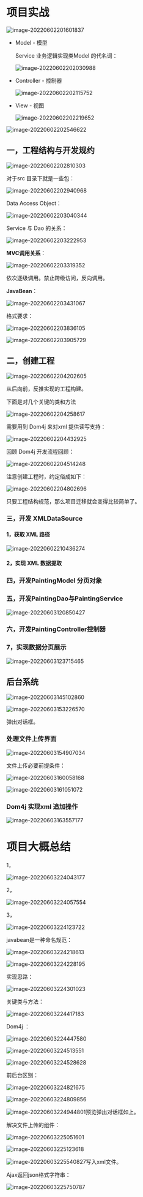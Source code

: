 # 项目实战

![image-20220602201601837](http://rblgz07nn.hd-bkt.clouddn.com/img/blogimage-20220602201601837.png)

- Model - 模型

  Service 业务逻辑实现类Model 的代名词：

  ![image-20220602202030988](http://rblgz07nn.hd-bkt.clouddn.com/img/blogblogimage-20220602202030988.png)

- Controller - 控制器

  ![image-20220602202115752](http://rblgz07nn.hd-bkt.clouddn.com/img/blogimage-20220602202115752.png)

  

- View - 视图

  ![image-20220602202219652](http://rblgz07nn.hd-bkt.clouddn.com/img/blogimage-20220602202219652.png)

![image-20220602202546622](http://rblgz07nn.hd-bkt.clouddn.com/img/blogimage-20220602202546622.png)

## 一，工程结构与开发规约

![image-20220602202810303](http://rblgz07nn.hd-bkt.clouddn.com/img/blogimage-20220602202810303.png)

对于src 目录下就是一些包：

![image-20220602202940968](http://rblgz07nn.hd-bkt.clouddn.com/img/blogimage-20220602202940968.png)

Data Access Object：

![image-20220602203040344](http://rblgz07nn.hd-bkt.clouddn.com/img/blogimage-20220602203040344.png)

Service 与 Dao 的关系：

![image-20220602203222953](http://rblgz07nn.hd-bkt.clouddn.com/img/blogimage-20220602203222953.png)

**MVC调用关系**：

![image-20220602203319352](http://rblgz07nn.hd-bkt.clouddn.com/img/blogimage-20220602203319352.png)

依次逐级调用。禁止跨级访问，反向调用。

**JavaBean**：

![image-20220602203431067](http://rblgz07nn.hd-bkt.clouddn.com/img/blogimage-20220602203431067.png)

格式要求：

![image-20220602203836105](http://rblgz07nn.hd-bkt.clouddn.com/img/blogimage-20220602203836105.png)

![image-20220602203905729](http://rblgz07nn.hd-bkt.clouddn.com/img/blogimage-20220602203905729.png)

## 二，创建工程

![image-20220602204202605](http://rblgz07nn.hd-bkt.clouddn.com/img/blogimage-20220602204202605.png)

从后向前，反推实现的工程构建。

下面是对几个关键的类和方法

![image-20220602204258617](http://rblgz07nn.hd-bkt.clouddn.com/img/blogimage-20220602204258617.png)

需要用到 Dom4j 来对xml 提供读写支持：

![image-20220602204432925](http://rblgz07nn.hd-bkt.clouddn.com/img/blogimage-20220602204432925.png)

回顾 Dom4j 开发流程回顾：

![image-20220602204514248](http://rblgz07nn.hd-bkt.clouddn.com/img/blogimage-20220602204514248.png)

注意创建工程时，约定俗成如下：

![image-20220602204802696](http://rblgz07nn.hd-bkt.clouddn.com/img/blogimage-20220602204802696.png)

只要工程结构规范，那么项目迁移就会变得比较简单了。

### 三，开发 XMLDataSource

#### 1，获取 XML 路径

![image-20220602210436274](http://rblgz07nn.hd-bkt.clouddn.com/img/blogimage-20220602210436274.png)

#### 2，实现 XML 数据提取

### 四，开发PaintingModel 分页对象

### 五，开发PaintingDao与PaintingService

![image-20220603120850427](http://rblgz07nn.hd-bkt.clouddn.com/img/blogimage-20220603120850427.png)

### 六，开发PaintingController控制器

### 7，实现数据分页展示

![image-20220603123715465](http://rblgz07nn.hd-bkt.clouddn.com/img/blogimage-20220603123715465.png)



## 后台系统

![image-20220603145102860](http://rblgz07nn.hd-bkt.clouddn.com/img/blogimage-20220603145102860.png)

![image-20220603153226570](http://rblgz07nn.hd-bkt.clouddn.com/img/blogimage-20220603153226570.png)

弹出对话框。



### 处理文件上传界面

![image-20220603154907034](http://rblgz07nn.hd-bkt.clouddn.com/img/blogimage-20220603154907034.png)

文件上传必要前提条件：

![image-20220603160058168](http://rblgz07nn.hd-bkt.clouddn.com/img/blogimage-20220603160058168.png)

![image-20220603161051072](http://rblgz07nn.hd-bkt.clouddn.com/img/blogimage-20220603161051072.png)

### Dom4j 实现xml 追加操作

![image-20220603163557177](http://rblgz07nn.hd-bkt.clouddn.com/img/blogimage-20220603163557177.png)

# 项目大概总结

1，

![image-20220603224043177](http://rblgz07nn.hd-bkt.clouddn.com/img/blogimage-20220603224043177.png)

2，

![image-20220603224057554](http://rblgz07nn.hd-bkt.clouddn.com/img/blogimage-20220603224057554.png)

3，

![image-20220603224123722](http://rblgz07nn.hd-bkt.clouddn.com/img/blogimage-20220603224123722.png)

javabean是一种命名规范：

![image-20220603224218613](http://rblgz07nn.hd-bkt.clouddn.com/img/blogimage-20220603224218613.png)

![image-20220603224228195](http://rblgz07nn.hd-bkt.clouddn.com/img/blogimage-20220603224228195.png)

实现思路：

![image-20220603224301023](http://rblgz07nn.hd-bkt.clouddn.com/img/blogimage-20220603224301023.png)

关键类与方法：

![image-20220603224417183](http://rblgz07nn.hd-bkt.clouddn.com/img/blogimage-20220603224417183.png)

Dom4j ：

![image-20220603224447580](http://rblgz07nn.hd-bkt.clouddn.com/img/blogimage-20220603224447580.png)

![image-20220603224513551](http://rblgz07nn.hd-bkt.clouddn.com/img/blogimage-20220603224513551.png)

![image-20220603224528628](http://rblgz07nn.hd-bkt.clouddn.com/img/blogimage-20220603224528628.png)

前后台区别：

![image-20220603224821675](http://rblgz07nn.hd-bkt.clouddn.com/img/blogimage-20220603224821675.png)



![image-20220603224809856](http://rblgz07nn.hd-bkt.clouddn.com/img/blogimage-20220603224809856.png)

![image-20220603224944801](http://rblgz07nn.hd-bkt.clouddn.com/img/blogimage-20220603224944801.png)预览弹出对话框如上。

解决文件上传的组件：

![image-20220603225051601](http://rblgz07nn.hd-bkt.clouddn.com/img/blogimage-20220603225051601.png)

![image-20220603225123618](http://rblgz07nn.hd-bkt.clouddn.com/img/blogimage-20220603225123618.png)

![image-20220603225540827](http://rblgz07nn.hd-bkt.clouddn.com/img/blogimage-20220603225540827.png)写入xml文件。

Ajax返回json格式字符串：

![image-20220603225750787](http://rblgz07nn.hd-bkt.clouddn.com/img/blogimage-20220603225750787.png)

